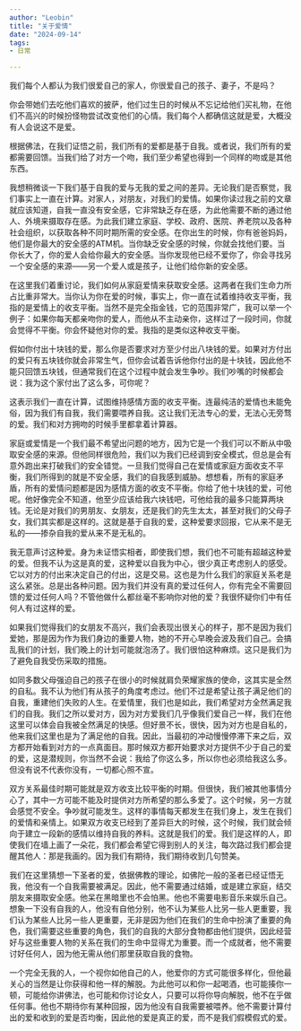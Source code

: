 ```yaml
---
author: "Leobin"
title: "关于爱情"
date: "2024-09-14"
tags:
- 日常

---
```



我们每个人都认为我们很爱自己的家人，你很爱自己的孩子、妻子，不是吗？
<!--more-->
你会带她们去吃他们喜欢的披萨，他们过生日的时候从不忘记给他们买礼物，在他们不高兴的时候扮怪物尝试改变他们的心情。我们每个人都确信这就是爱，大概没有人会说这不是爱。

根据佛法，在我们证悟之前，我们所有的爱都是基于自我。或者说，我们所有的爱都需要回馈。当我们给了对方一个吻，我们至少希望也得到一个同样的吻或是其他东西。

我想稍微谈一下我们基于自我的爱与无我的爱之间的差异。无论我们是否察觉，我们事实上一直在计算。对家人，对朋友，对我们的爱情。如果你读过我之前的文章就应该知道，自我一直没有安全感，它非常缺乏存在感，为此他需要不断的通过他人、外境来摄取存在感。为此我们建立家庭、学校、政府、医院、养老院以及各种社会组织，以获取各种不同时期所需的安全感。在你出生的时候，你有爸爸妈妈，他们是你最大的安全感的ATM机。当你缺乏安全感的时候，你就会找他们要。当你长大了，你的爱人会给你最大的安全感。当你发现他已经不爱你了，你会寻找另一个安全感的来源——另一个爱人或是孩子，让他们给你新的安全感。

在这里我们着重讨论，我们如何从家庭爱情来获取安全感。这两者在我们生命力所占比重非常大。当你认为你在爱的时候，事实上，你一直在试着维持收支平衡，我指的是爱情上的收支平衡。当然不是完全指金钱，它的范围非常广，我可以举一个例子：如果你每天都亲吻你的爱人，而他从不主动亲你，这样过了一段时间，你就会觉得不平衡。你会怀疑他对你的爱。我指的是类似这种收支平衡。

假如你付出十块钱的爱，那么你是否要求对方至少付出八块钱的爱。如果对方付出的爱只有五块钱你就会非常生气，但你会试着告诉他你付出的是十块钱，因此他不能只回馈五块钱，但通常我们在这个过程中就会发生争吵。我们吵嘴的时候都会说：我为这个家付出了这么多，可你呢？

这表示我们一直在计算，试图维持感情方面的收支平衡。连最纯洁的爱情也未能免俗，因为我们有自我，我们需要喂养自我。这让我们无法专心的爱，无法心无旁骛的爱。我们和对方拥吻的时候手里都拿着计算器。

家庭或爱情是一个我们最不希望出问题的地方，因为它是一个我们可以不断从中吸取安全感的来源。但他同样很危险，我们以为我们已经调到安全模式，但总是会有意外跑出来打破我们的安全错觉。一旦我们觉得自己在爱情或家庭方面收支不平衡，我们所得到的就是不安全感，我们的自我感到威胁。想想看，所有的家庭矛盾，所有的爱情问题都是因为感情方面的收支不平衡。你给了他十块钱的爱，可他呢。他好像完全不知道，他至少应该给我六块钱吧，可他给我的最多只能算两块钱。无论是对我们的男朋友、女朋友，还是我们的先生太太，甚至对我们的父母子女，我们其实都是这样的。这就是基于自我的爱，这种爱要求回报，它从来不是无私的——掺杂自我的爱从来不是无私的。

我无意声讨这种爱。身为未证悟实相者，即使我们想，我们也不可能有超越这种爱的爱。但我不认为这是真的爱，这种爱以自我为中心，很少真正考虑别人的感受。它以对方的付出来决定自己的付出，这是交易。这也是为什么我们的家庭关系老是这么紧张。总是出各种问题。因为我们并没有真的爱过任何人，你有完全不需要回馈的爱过任何人吗？不管他做什么都丝毫不影响你对他的爱？我很怀疑你们中有任何人有过这样的爱。

如果我们觉得我们的女朋友不高兴，我们会表现出很关心的样子，那不是因为我们爱她，那是因为作为我们身边的重要人物，她的不开心早晚会波及我们自己。会搞乱我们的计划，我们晚上的计划可能就泡汤了。我们很怕这种麻烦。这只是我们为了避免自我受伤采取的措施。

如同多数父母强迫自己的孩子在很小的时候就肩负荣耀家族的使命，这其实是全然的自私。我不认为他们有从孩子的角度考虑过。他们不过是希望让孩子满足他们的自我，重建他们失败的人生。在爱情里，我们也是如此，我们希望对方全然满足我们的自我。我们之所以爱对方，因为对方爱我们几乎像我们爱自己一样，我们在他这里可以体会自我被全然满足的快感。但好景不长，很快，因为对方也是自私的，他来我们这里也是为了满足他的自我。因此，当最初的冲动慢慢停滞下来之后，双方都开始看到对方的一点真面目。那时候双方都开始要求对方提供不少于自己的爱的爱，这是潜规则，你当然不会说：我给了你这么多，所以你也必须给我这么多。但没有说不代表你没有，一切都心照不宣。

双方关系最佳时期可能就是双方收支比较平衡的时期。但很快，我们被其他事情分心了，其中一方可能不能及时提供对方所希望的那么多爱了。这个时候，另一方就会感觉不安全。争吵就可能发生。这样的事情每天都发生在我们身上，发生在我们的爱情和亲情上。如果双方收支已经到了差异巨大的时候，这个时候，我们就会倾向于建立一段新的感情以维持自我的养料。这就是我们的爱。我们是这样的人，即使我们在墙上画了一朵花，我们都会希望它得到别人的关注，每次路过我们都会提醒其他人：那是我画的。因为我们有期待，我们期待收到几句赞美。

我们在这里猜想一下圣者的爱，依据佛教的理论，如佛陀一般的圣者已经证悟无我，他没有一个自我需要被满足。因此，他不需要通过结婚，或是建立家庭，结交朋友来摄取安全感。他呆在黑暗里也不会怕黑。他也不需要电影音乐来娱乐自己。想象一下没有自我的人，他没有自他分别，他不认为某些人比另一些人更重要，我们认为某些人比另一些人更重要，无非是因为他们在我们的生命中扮演了重要的角色，我们需要这些重要的角色，我们的自我的大部分食物都由他们提供，因此经营好与这些重要人物的关系在我们的生命中显得尤为重要。而一个成就者，他不需要讨好任何人，因为他无需从他们那里获取自我的食物。

一个完全无我的人，一个视你如他自己的人，他爱你的方式可能很多样化，但他最关心的当然是让你获得和他一样的解脱。为此他可以和你一起喝酒，也可能揍你一顿，可能给你讲佛法，也可能和你讨论女人，只要可以将你导向解脱，他不在乎做任何事。他也不期待你有某种回报，因为他没有自我需要被喂养。他不需要计算付出的爱和收到的爱是否均衡，因此他的爱是真正的爱，而不是我们假模假式的爱。
